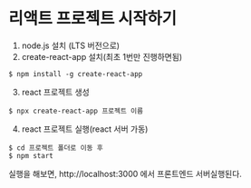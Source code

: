 
# 리액트 프로젝트 시작하기

1. node.js 설치 (LTS 버전으로)
2. create-react-app 설치(최초 1번만 진행하면됨)
```
$ npm install -g create-react-app

```
3. react 프로젝트 생성
```
$ npx create-react-app 프로젝트 이름
```

4. react 프로젝트 실행(react 서버 가동)
```
$ cd 프로젝트 폴더로 이동 후
$ npm start
```

실행을 해보면,
http://localhost:3000 에서 프론트엔드 서버실행된다.
